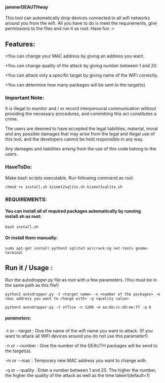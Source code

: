 
#### jammerDEAUTHway
This tool can automatically drop devices connected to all wifi networks around you from the wifi. All you have to do is meet the requirements, give permissions to the files and run it as root.
Have fun :>

## Features:

+You can change your MAC address by giving an address you want.

+You can change quality of the attack by giving number between 1 and 20.

+You can attack only a specific target by giving name of the WIFI correctly.

+You can determine how many packages will be sent to the target(s).


### Important Note: 
It is illegal to monitor and / or record interpersonal communication without providing the necessary procedures, and committing this act constitutes a crime.

The users are deemed to have accepted the legal liabilities, material, moral and any possible damages that may arise from the legal and illegal use of this tool, and the developers cannot be held responsible in any way.

Any damages and liabilities arising from the use of this code belong to the users.
### HaveToDo: 

Make bash scripts executable. Run following command as root.

`chmod +x install.sh kismet2sqlite.sh kismet3sqlite.sh`

### REQUIREMENTS:

#### You can install all of required packages automatically by running install.sh as root:

`bash install.sh`

#### Or install them manually:

`sudo apt-get install python3 sqlite3 aircrack-ng net-tools gnome-terminal`


## Run it / Usage :
Run the autodropper.py file as root with a few parameters. (You must be in the same path as this file!) 

`python3 autodropper.py -t <target name> -n <number of the packages> -m <mac address you want to change with> -q <quality value>`

`python3 autodropper.py -t office -n 1200 -m aa:bb:cc:dd:ee:ff -q 8`


##### parameters:

-t or --target : Give the name of the wifi name you want to attack. (If you want to attack all WIFI devices around you do not use this parameter!)

-n or --number : Give the number of the DEAUTH packages will be send to the target(s).

-m or --mac : Temporary new MAC address you want to change with.

-q or --quality : Enter a number between 1 and 20. The higher the number, the higher the quality of the attack as well as the time taken!(default=1)


